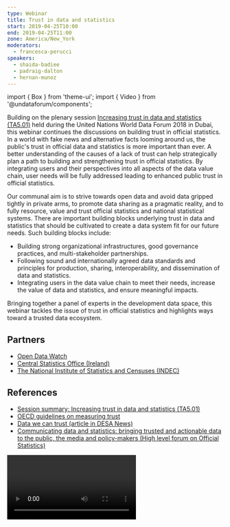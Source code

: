 ```yaml
---
type: Webinar
title: Trust in data and statistics
start: 2019-04-25T10:00
end: 2019-04-25T11:00
zone: America/New_York
moderators:
  - francesca-perucci
speakers:
  - shaida-badiee
  - padraig-dalton
  - hernan-munoz
---
```


import { Box } from 'theme-ui'; import { Video } from '@undataforum/components';

Building on the plenary session
[Increasing trust in data and statistics (TA5.01)](https://unstats.un.org/unsd/undataforum/sessions/ta5-01-increasing-trust-in-data-and-statistics/)
held during the United Nations World Data Forum 2018 in Dubai, this webinar
continues the discussions on building trust in official statistics. In a world
with fake news and alternative facts looming around us, the public's trust in
official data and statistics is more important than ever. A better understanding
of the causes of a lack of trust can help strategically plan a path to building
and strengthening trust in official statistics. By integrating users and their
perspectives into all aspects of the data value chain, user needs will be fully
addressed leading to enhanced public trust in official statistics.

Our communal aim is to strive towards open data and avoid data gripped tightly
in private arms, to promote data sharing as a pragmatic reality, and to fully
resource, value and trust official statistics and national statistical systems.
There are important building blocks underlying trust in data and statistics that
should be cultivated to create a data system fit for our future needs. Such
building blocks include:

- Building strong organizational infrastructures, good governance practices, and
  multi-stakeholder partnerships.
- Following sound and internationally agreed data standards and principles for
  production, sharing, interoperability, and dissemination of data and
  statistics.
- Integrating users in the data value chain to meet their needs, increase the
  value of data and statistics, and ensure meaningful impacts.

Bringing together a panel of experts in the development data space, this webinar
tackles the issue of trust in official statistics and highlights ways toward a
trusted data ecosystem.

## Partners

- [Open Data Watch](https://opendatawatch.com)
- [Central Statistics Office (Ireland)](https://www.cso.ie)
- [The National Institute of Statistics and Censuses (INDEC)](https://www.indec.gob.ar/indec/web/Institucional-Indec-QuienesSomosEng)

## References

- [Session summary: Increasing trust in data and statistics (TA5.01)](https://dig.watch/resources/increasing-trust-data-and-statistics)
- [OECD guidelines on measuring trust](http://www.oecd.org/governance/oecd-guidelines-on-measuring-trust-9789264278219-en.htm)
- [Data we can trust (article in DESA News)](https://www.un.org/development/desa/en/news/statistics/data-we-can-trust.html)
- [Communicating data and statistics: bringing trusted and actionable data to the public, the media and policy-makers (High level forum on Official Statistics)](https://unstats.un.org/unsd/statcom/49th-session/side-events/20180305-3A-high-level-forum-on-official-statistics/)

<Box mb={3}>
  <Video id="g8coJmLjrv8" title="Increasing trust in data and statistics (TA5.01) " ratio={16/9} />
</Box>
